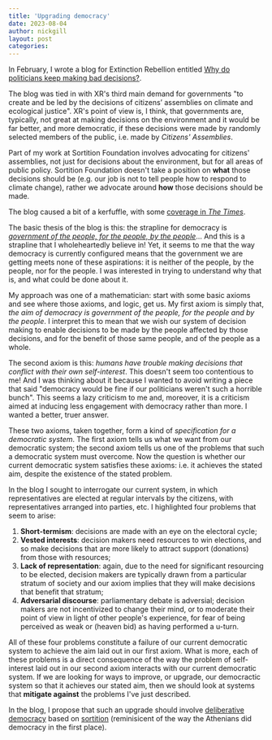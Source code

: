 ```yaml
---
title: 'Upgrading democracy'
date: 2023-08-04
author: nickgill
layout: post
categories:
---
```

In February, I wrote a blog for Extinction Rebellion entitled [Why do politicians keep making bad decisions?](https://rebellion.global/blog/2023/02/15/politiciansmakingbaddecisions/).

The blog was tied in with XR's third main demand for governments "to create and be led by the decisions of citizens’ assemblies on climate and ecological justice". XR's point of view is, I think, that governments are, typically, not great at making decisions on the environment and it would be far better, and more democratic, if these decisions were made by randomly selected members of the public, i.e. made by *Citizens' Assemblies*.

Part of my work at Sortition Foundation involves advocating for citizens' assemblies, not just for decisions about the environment, but for all areas of public policy. Sortition Foundation doesn't take a position on **what** those decisions should be (e.g. our job is not to tell people how to respond to climate change), rather we advocate around **how** those decisions should be made.

The blog caused a bit of a kerfuffle, with some [coverage in *The Times*](https://www.thetimes.co.uk/article/group-that-wants-to-abolish-mps-wins-government-cash-525btrj7k). 

The basic thesis of the blog is this: the strapline for democracy is [*government of the people, for the people, by the people*](https://en.wikipedia.org/wiki/Gettysburg_Address)... And this is a strapline that I wholeheartedly believe in! Yet, it seems to me that the way democracy is currently configured means that the government we are getting meets none of these aspirations: it is neither of the people, by the people, nor for the people. I was interested in trying to understand why that is, and what could be done about it.

My approach was one of a mathematician: start with some basic axioms and see where those axioms, and logic, get us. My first axiom is simply that, *the aim of democracy is government of the people, for the people and by the people*. I interpret this to mean that we wish our system of decision making to enable decisions to be made by the people affected by those decisions, and for the benefit of those same people, and of the people as a whole.

The second axiom is this: *humans have trouble making decisions that conflict with their own self-interest*. This doesn't seem too contentious to me! And I was thinking about it because I wanted to avoid writing a piece that said "democracy would be fine if our politicians weren't such a horrible bunch". This seems a lazy criticism to me and, moreover, it is a criticism aimed at inducing less engagement with democracy rather than more. I wanted a better, truer answer.

These two axioms, taken together, form a kind of *specification for a democratic system*. The first axiom tells us what we want from our democratic system; the second axiom tells us one of the problems that such a democratic system must overcome. Now the question is whether our current democratic system satisfies these axioms: i.e. it achieves the stated aim, despite the existence of the stated problem.

In the blog I sought to interrogate our current system, in which representatives are elected at regular intervals by the citizens, with representatives arranged into parties, etc. I highlighted four problems that seem to arise:
 1. **Short-termism**: decisions are made with an eye on the electoral cycle;
 2. **Vested interests**: decision makers need resources to win elections, and so make decisions that are more likely to attract support (donations) from those with resources;
 3. **Lack of representation**: again, due to the need for significant resourcing to be elected, decision makers are typically drawn from a particular stratum of society and our axiom implies that they will make decisions that benefit that stratum;
 4. **Adversarial discourse**: parliamentary debate is adversial; decision makers are not incentivized to change their mind, or to moderate their point of view in light of other people's experience, for fear of being perceived as weak or (heaven bid) as having performed a u-turn.
 
 All of these four problems constitute a failure of our current democratic system to achieve the aim laid out in our first axiom. What is more, each of these problems is a direct consequence of the way the problem of self-interest laid out in our second axiom interacts with our current democratic system. If we are looking for ways to improve, or upgrade, our democractic system so that it achieves our stated aim, then we should look at systems that **mitigate against** the problems I've just described.
 
 In the blog, I propose that such an upgrade should involve [deliberative democracy](https://en.wikipedia.org/wiki/Deliberative_democracy) based on [sortition](https://en.wikipedia.org/wiki/Sortition) (reminisicent of the way the Athenians did democracy in the first place).
 


